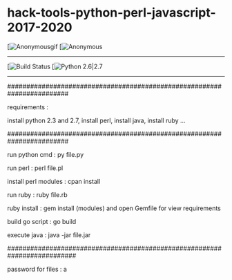 # hack-tools-python-perl-javascript-2017-2020

[![Anonymousgif](https://i.giphy.com/media/2Y0ecuTsnAvZK/200.gif)
[![Anonymous](https://img.hebus.com/hebus_2013/02/13/preview/1360720696_97766.jpg) 

------------------------------------------------------------------------------------------------------------------------

 [![Build Status](https://img.shields.io/badge/build-passing%20%2F%20moderate-yellow.svg)
 [![Python 2.6|2.7](https://img.shields.io/badge/python-2.7%20%7C%203.7-success.svg)
 
 ------------------------------------------------------------------------------------------------------------------------
 
########################################################################

requirements :

install python 2.3 and 2.7, install perl, install java, install ruby ...

########################################################################

run python cmd : py file.py

run perl : perl file.pl

install perl modules : cpan install

run ruby : ruby file.rb

ruby install : gem install (modules) and open Gemfile for view requirements

build go script : go build

execute java : java -jar file.jar

##########################################################################

password for files : a
